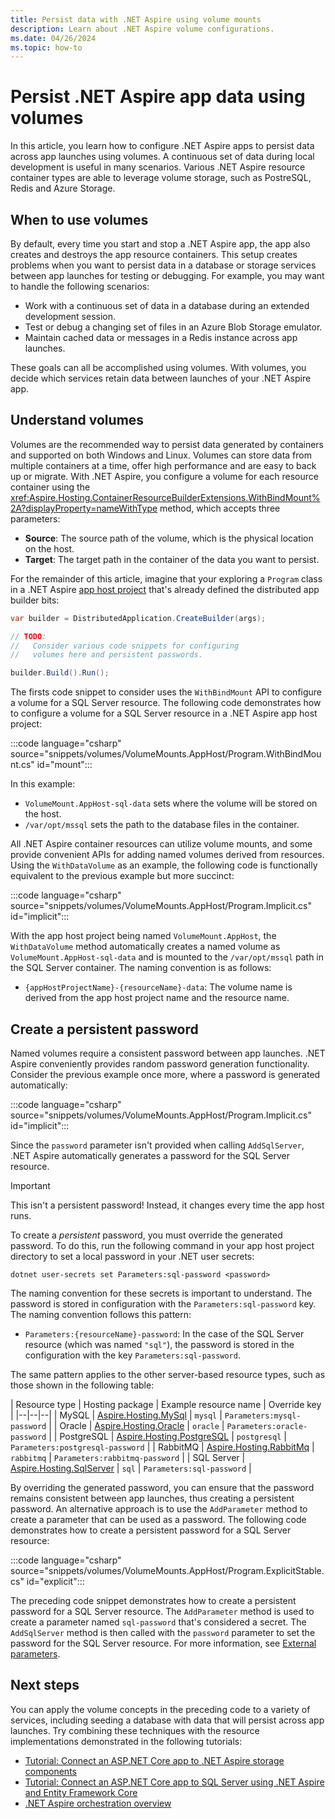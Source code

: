 ```yaml
---
title: Persist data with .NET Aspire using volume mounts
description: Learn about .NET Aspire volume configurations.
ms.date: 04/26/2024
ms.topic: how-to
---
```


# Persist .NET Aspire app data using volumes

In this article, you learn how to configure .NET Aspire apps to persist data across app launches using volumes. A continuous set of data during local development is useful in many scenarios. Various .NET Aspire resource container types are able to leverage volume storage, such as PostreSQL, Redis and Azure Storage.

## When to use volumes

By default, every time you start and stop a .NET Aspire app, the app also creates and destroys the app resource containers. This setup creates problems when you want to persist data in a database or storage services between app launches for testing or debugging. For example, you may want to handle the following scenarios:

- Work with a continuous set of data in a database during an extended development session.
- Test or debug a changing set of files in an Azure Blob Storage emulator.
- Maintain cached data or messages in a Redis instance across app launches.

These goals can all be accomplished using volumes. With volumes, you decide which services retain data between launches of your .NET Aspire app.

## Understand volumes

Volumes are the recommended way to persist data generated by containers and supported on both Windows and Linux. Volumes can store data from multiple containers at a time, offer high performance and are easy to back up or migrate. With .NET Aspire, you configure a volume for each resource container using the <xref:Aspire.Hosting.ContainerResourceBuilderExtensions.WithBindMount%2A?displayProperty=nameWithType> method, which accepts three parameters:

- **Source**: The source path of the volume, which is the physical location on the host.
- **Target**: The target path in the container of the data you want to persist.

For the remainder of this article, imagine that your exploring a `Program` class in a .NET Aspire [app host project](app-host-overview.md) that's already defined the distributed app builder bits:

```csharp
var builder = DistributedApplication.CreateBuilder(args);

// TODO:
//   Consider various code snippets for configuring 
//   volumes here and persistent passwords.

builder.Build().Run();
```

The firsts code snippet to consider uses the `WithBindMount` API to configure a volume for a SQL Server resource. The following code demonstrates how to configure a volume for a SQL Server resource in a .NET Aspire app host project:

:::code language="csharp" source="snippets/volumes/VolumeMounts.AppHost/Program.WithBindMount.cs" id="mount":::

In this example:

- `VolumeMount.AppHost-sql-data` sets where the volume will be stored on the host.
- `/var/opt/mssql` sets the path to the database files in the container.

All .NET Aspire container resources can utilize volume mounts, and some provide convenient APIs for adding named volumes derived from resources. Using the `WithDataVolume` as an example, the following code is functionally equivalent to the previous example but more succinct:

:::code language="csharp" source="snippets/volumes/VolumeMounts.AppHost/Program.Implicit.cs" id="implicit":::

With the app host project being named `VolumeMount.AppHost`, the `WithDataVolume` method automatically creates a named volume as `VolumeMount.AppHost-sql-data` and is mounted to the `/var/opt/mssql` path in the SQL Server container. The naming convention is as follows:

- `{appHostProjectName}-{resourceName}-data`: The volume name is derived from the app host project name and the resource name.

## Create a persistent password

Named volumes require a consistent password between app launches. .NET Aspire conveniently provides random password generation functionality. Consider the previous example once more, where a password is generated automatically:

:::code language="csharp" source="snippets/volumes/VolumeMounts.AppHost/Program.Implicit.cs" id="implicit":::

Since the `password` parameter isn't provided when calling `AddSqlServer`, .NET Aspire automatically generates a password for the SQL Server resource.

> [!IMPORTANT]
> This isn't a persistent password! Instead, it changes every time the app host runs.

To create a _persistent_ password, you must override the generated password. To do this, run the following command in your app host project directory to set a local password in your .NET user secrets:

```dotnetcli
dotnet user-secrets set Parameters:sql-password <password>
```

The naming convention for these secrets is important to understand. The password is stored in configuration with the `Parameters:sql-password` key. The naming convention follows this pattern:

- `Parameters:{resourceName}-password`: In the case of the SQL Server resource (which was named `"sql"`), the password is stored in the configuration with the key `Parameters:sql-password`.

The same pattern applies to the other server-based resource types, such as those shown in the following table:

| Resource type | Hosting package | Example resource name | Override key |
|--|--|--|
| MySQL | [Aspire.Hosting.MySql](https://www.nuget.org/packages/Aspire.Hosting.MySql) | `mysql` | `Parameters:mysql-password` |
| Oracle | [Aspire.Hosting.Oracle](https://www.nuget.org/packages/Aspire.Hosting.Oracle) | `oracle` | `Parameters:oracle-password` |
| PostgreSQL | [Aspire.Hosting.PostgreSQL](https://www.nuget.org/packages/Aspire.Hosting.PostgreSQL) | `postgresql` | `Parameters:postgresql-password` |
| RabbitMQ | [Aspire.Hosting.RabbitMq](https://www.nuget.org/packages/Aspire.Hosting.RabbitMq) | `rabbitmq` | `Parameters:rabbitmq-password` |
| SQL Server | [Aspire.Hosting.SqlServer](https://www.nuget.org/packages/Aspire.Hosting.SqlServer) | `sql` | `Parameters:sql-password` |

By overriding the generated password, you can ensure that the password remains consistent between app launches, thus creating a persistent password. An alternative approach is to use the `AddParameter` method to create a parameter that can be used as a password. The following code demonstrates how to create a persistent password for a SQL Server resource:

:::code language="csharp" source="snippets/volumes/VolumeMounts.AppHost/Program.ExplicitStable.cs" id="explicit":::

The preceding code snippet demonstrates how to create a persistent password for a SQL Server resource. The `AddParameter` method is used to create a parameter named `sql-password` that's considered a secret. The `AddSqlServer` method is then called with the `password` parameter to set the password for the SQL Server resource. For more information, see [External parameters](external-parameters.md).

## Next steps

You can apply the volume concepts in the preceding code to a variety of services, including seeding a database with data that will persist across app launches. Try combining these techniques with the resource implementations demonstrated in the following tutorials:

- [Tutorial: Connect an ASP.NET Core app to .NET Aspire storage components](../storage/azure-storage-components.md)
- [Tutorial: Connect an ASP.NET Core app to SQL Server using .NET Aspire and Entity Framework Core](../database/sql-server-components.md)
- [.NET Aspire orchestration overview](../fundamentals/app-host-overview.md)
